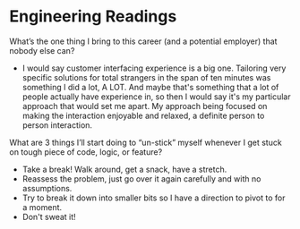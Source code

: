 # Engineering Readings

What’s the one thing I bring to this career (and a potential employer) that nobody else can?

- I would say customer interfacing experience is a big one. Tailoring very specific solutions for total strangers in the span of ten minutes was something I did a lot, A LOT. And maybe that's something that a lot of people actually have experience in, so then I would say it's my particular approach that would set me apart. My approach being focused on making the interaction enjoyable and relaxed, a definite person to person interaction.

What are 3 things I’ll start doing to “un-stick” myself whenever I get stuck on tough piece of code, logic, or feature?

- Take a break! Walk around, get a snack, have a stretch.
- Reassess the problem, just go over it again carefully and with no assumptions.
- Try to break it down into smaller bits so I have a direction to pivot to for a moment.
- Don't sweat it!
